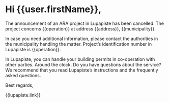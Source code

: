 # Hi {{user.firstName}},

The announcement of an ARA project in Lupapiste has been cancelled. The project concerns {{operation}} at address {{address}}, {{municipality}}.

In case you need additional information, please contact the authorities in the municipality handling the matter. Project’s identification number in Lupapiste is {{operation}}.

In Lupapiste, you can handle your building permits in co-operation with other parties. Around the clock. Do you have questions about the service? We recommend that you read Lupapiste’s instructions and the frequently asked questions.

Best regards,

{{lupapiste.link}}